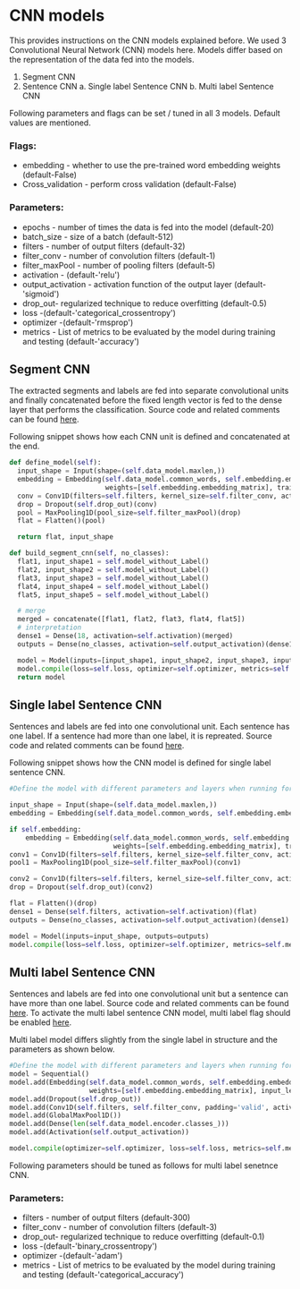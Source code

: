 # CNN models

This provides instructions on the CNN models explained before. We used 3 Convolutional Neural Network (CNN) models here. Models differ based on the representation of the data fed into the models.
1. Segment CNN
2. Sentence CNN
  a. Single label Sentence CNN
  b. Multi label Sentence CNN
  
Following parameters and flags can be set / tuned in all 3 models. Default values are mentioned.
### Flags:
- embedding - whether to use the pre-trained word embedding weights (default-False)
- Cross_validation - perform cross validation (default-False)

### Parameters: 
- epochs - number of times the data is fed into the model (default-20)
- batch_size - size of a batch (default-512)
- filters - number of output filters (default-32)
- filter_conv - number of convolution filters (default-1)
- filter_maxPool - number of pooling filters (default-5)
- activation - (default-'relu')
- output_activation - activation function of the output layer (default-'sigmoid')
- drop_out- regularized technique to reduce overfitting (default-0.5)
- loss -(default-'categorical_crossentropy')
- optimizer -(default-'rmsprop')
- metrics - List of metrics to be evaluated by the model during training and testing (default-'accuracy')
  
## Segment CNN
The extracted segments and labels are fed into separate convolutional units and finally concatenated before the fixed length vector is fed to the dense layer that performs the classification.  Source code and related comments can be found [here](https://github.com/SamMahen/RelEx/blob/master/relex/RelEx_NN/cnn/segment_cnn.py).

Following snippet shows how each CNN unit is defined and concatenated at the end. 
```python
def define_model(self):
  input_shape = Input(shape=(self.data_model.maxlen,))
  embedding = Embedding(self.data_model.common_words, self.embedding.embedding_dim,
                        weights=[self.embedding.embedding_matrix], trainable=False)(input_shape)
  conv = Conv1D(filters=self.filters, kernel_size=self.filter_conv, activation=self.activation)(embedding)
  drop = Dropout(self.drop_out)(conv)
  pool = MaxPooling1D(pool_size=self.filter_maxPool)(drop)
  flat = Flatten()(pool)

  return flat, input_shape

def build_segment_cnn(self, no_classes):
  flat1, input_shape1 = self.model_without_Label()
  flat2, input_shape2 = self.model_without_Label()
  flat3, input_shape3 = self.model_without_Label()
  flat4, input_shape4 = self.model_without_Label()
  flat5, input_shape5 = self.model_without_Label()

  # merge
  merged = concatenate([flat1, flat2, flat3, flat4, flat5])
  # interpretation
  dense1 = Dense(18, activation=self.activation)(merged)
  outputs = Dense(no_classes, activation=self.output_activation)(dense1)

  model = Model(inputs=[input_shape1, input_shape2, input_shape3, input_shape4, input_shape5], outputs=outputs)
  model.compile(loss=self.loss, optimizer=self.optimizer, metrics=self.metrics)
  return model
```
## Single label Sentence CNN
Sentences and labels are fed into one convolutional unit. Each sentence has one label. If a sentence had more than one label, it is repreated. Source code and related comments can be found [here](https://github.com/SamMahen/RelEx/blob/master/relex/RelEx_NN/cnn/sentence_cnn.py).

Following snippet shows how the CNN model is defined for single label sentence CNN.
```python
#Define the model with different parameters and layers when running for multi label sentence CNN

input_shape = Input(shape=(self.data_model.maxlen,))
embedding = Embedding(self.data_model.common_words, self.embedding.embedding_dim)(input_shape)

if self.embedding:
    embedding = Embedding(self.data_model.common_words, self.embedding.embedding_dim,
                          weights=[self.embedding.embedding_matrix], trainable=False)(input_shape)
conv1 = Conv1D(filters=self.filters, kernel_size=self.filter_conv, activation=self.activation)(embedding)
pool1 = MaxPooling1D(pool_size=self.filter_maxPool)(conv1)

conv2 = Conv1D(filters=self.filters, kernel_size=self.filter_conv, activation=self.activation)(pool1)
drop = Dropout(self.drop_out)(conv2)

flat = Flatten()(drop)
dense1 = Dense(self.filters, activation=self.activation)(flat)
outputs = Dense(no_classes, activation=self.output_activation)(dense1)

model = Model(inputs=input_shape, outputs=outputs)
model.compile(loss=self.loss, optimizer=self.optimizer, metrics=self.metrics)
```

## Multi label Sentence CNN
Sentences and labels are fed into one convolutional unit but a sentence can have more than one label. Source code and related comments can be found [here](https://github.com/SamMahen/RelEx/blob/master/relex/RelEx_NN/cnn/sentence_cnn.py). To activate the multi label sentence CNN model, multi label flag should be enabled [here](https://github.com/SamMahen/RelEx/blob/master/relex/RelEx_NN/model/model.py).

Multi label model differs slightly from the single label in structure and the parameters as shown below.
```python
#Define the model with different parameters and layers when running for multi label sentence CNN
model = Sequential()
model.add(Embedding(self.data_model.common_words, self.embedding.embedding_dim,
                    weights=[self.embedding.embedding_matrix], input_length=self.data_model.maxlen))
model.add(Dropout(self.drop_out))
model.add(Conv1D(self.filters, self.filter_conv, padding='valid', activation=self.activation, strides=1))
model.add(GlobalMaxPool1D())
model.add(Dense(len(self.data_model.encoder.classes_)))
model.add(Activation(self.output_activation))

model.compile(optimizer=self.optimizer, loss=self.loss, metrics=self.metrics)
```
Following parameters should be tuned as follows for multi label senetnce CNN.
### Parameters: 
- filters - number of output filters (default-300)
- filter_conv - number of convolution filters (default-3)
- drop_out- regularized technique to reduce overfitting (default-0.1)
- loss -(default-'binary_crossentropy')
- optimizer -(default-'adam')
- metrics - List of metrics to be evaluated by the model during training and testing (default-'categorical_accuracy')
  
